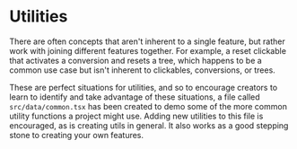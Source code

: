 # Utilities

There are often concepts that aren't inherent to a single feature, but rather work with joining different features together. For example, a reset clickable that activates a conversion and resets a tree, which happens to be a common use case but isn't inherent to clickables, conversions, or trees.

These are perfect situations for utilities, and so to encourage creators to learn to identify and take advantage of these situations, a file called `src/data/common.tsx` has been created to demo some of the more common utility functions a project might use. Adding new utilities to this file is encouraged, as is creating utils in general. It also works as a good stepping stone to creating your own features.
